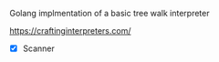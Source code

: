Golang implmentation of a basic tree walk interpreter

https://craftinginterpreters.com/

- [x] Scanner